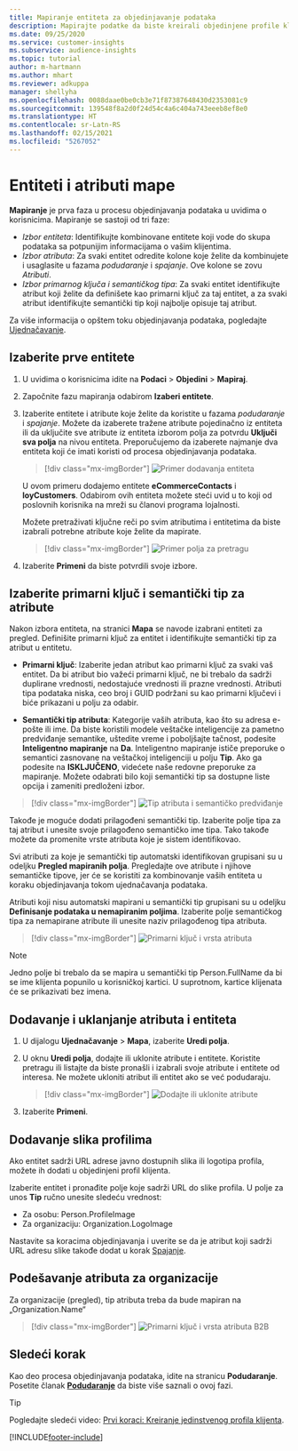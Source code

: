```yaml
---
title: Mapiranje entiteta za objedinjavanje podataka
description: Mapirajte podatke da biste kreirali objedinjene profile klijenata.
ms.date: 09/25/2020
ms.service: customer-insights
ms.subservice: audience-insights
ms.topic: tutorial
author: m-hartmann
ms.author: mhart
ms.reviewer: adkuppa
manager: shellyha
ms.openlocfilehash: 0088daae0be0cb3e71f87387648430d2353081c9
ms.sourcegitcommit: 139548f8a2d0f24d54c4a6c404a743eeeb8ef8e0
ms.translationtype: HT
ms.contentlocale: sr-Latn-RS
ms.lasthandoff: 02/15/2021
ms.locfileid: "5267052"
---
```

# <a name="map-entities-and-attributes"></a>Entiteti i atributi mape

**Mapiranje** je prva faza u procesu objedinjavanja podataka u uvidima o korisnicima. Mapiranje se sastoji od tri faze:

- *Izbor entiteta*: Identifikujte kombinovane entitete koji vode do skupa podataka sa potpunijim informacijama o vašim klijentima.
- *Izbor atributa*: Za svaki entitet odredite kolone koje želite da kombinujete i usaglasite u fazama *podudaranje* i *spajanje*. Ove kolone se zovu *Atributi*.
- *Izbor primarnog ključa i semantičkog tipa*: Za svaki entitet identifikujte atribut koji želite da definišete kao primarni ključ za taj entitet, a za svaki atribut identifikujte semantički tip koji najbolje opisuje taj atribut.

Za više informacija o opštem toku objedinjavanja podataka, pogledajte [Ujednačavanje](data-unification.md).

## <a name="select-the-first-entities"></a>Izaberite prve entitete

1. U uvidima o korisnicima idite na **Podaci** > **Objedini** > **Mapiraj**.

2. Započnite fazu mapiranja odabirom **Izaberi entitete**.

3. Izaberite entitete i atribute koje želite da koristite u fazama *podudaranje* i *spajanje*. Možete da izaberete tražene atribute pojedinačno iz entiteta ili da uključite sve atribute iz entiteta izborom polja za potvrdu **Uključi sva polja** na nivou entiteta. Preporučujemo da izaberete najmanje dva entiteta koji će imati koristi od procesa objedinjavanja podataka.

   > [!div class="mx-imgBorder"]
   > ![Primer dodavanja entiteta](media/data-manager-configure-map-add-entities-example.png "Primer dodavanja entiteta")

   U ovom primeru dodajemo entitete **eCommerceContacts** i **loyCustomers**. Odabirom ovih entiteta možete steći uvid u to koji od poslovnih korisnika na mreži su članovi programa lojalnosti.
   
   Možete pretraživati ključne reči po svim atributima i entitetima da biste izabrali potrebne atribute koje želite da mapirate.
   
     > [!div class="mx-imgBorder"]
   > ![Primer polja za pretragu](media/data-manager-configure-map-search-fields-example.png "Primer polja za pretragu")

4. Izaberite **Primeni** da biste potvrdili svoje izbore.

## <a name="select-primary-key-and-semantic-type-for-attributes"></a>Izaberite primarni ključ i semantički tip za atribute

Nakon izbora entiteta, na stranici **Mapa** se navode izabrani entiteti za pregled. Definišite primarni ključ za entitet i identifikujte semantički tip za atribut u entitetu.

- **Primarni ključ**: Izaberite jedan atribut kao primarni ključ za svaki vaš entitet. Da bi atribut bio važeći primarni ključ, ne bi trebalo da sadrži duplirane vrednosti, nedostajuće vrednosti ili prazne vrednosti. Atributi tipa podataka niska, ceo broj i GUID podržani su kao primarni ključevi i biće prikazani u polju za odabir.

- **Semantički tip atributa**: Kategorije vaših atributa, kao što su adresa e-pošte ili ime. Da biste koristili modele veštačke inteligencije za pametno predviđanje semantike, uštedite vreme i poboljšajte tačnost, podesite **Inteligentno mapiranje** na **Da**. Inteligentno mapiranje ističe preporuke o semantici zasnovane na veštačkoj inteligenciji u polju **Tip**. Ako ga podesite na **ISKLJUČENO**, videćete naše redovne preporuke za mapiranje. Možete odabrati bilo koji semantički tip sa dostupne liste opcija i zameniti predloženi izbor.

> [!div class="mx-imgBorder"]
> ![Tip atributa i semantičko predviđanje](media/data-manager-configure-map-add-attributes-semantic-prediction.png "Tip atributa i semantičko predviđanje")

Takođe je moguće dodati prilagođeni semantički tip. Izaberite polje tipa za taj atribut i unesite svoje prilagođeno semantičko ime tipa. Tako takođe možete da promenite vrste atributa koje je sistem identifikovao.

Svi atributi za koje je semantički tip automatski identifikovan grupisani su u odeljku **Pregled mapiranih polja**. Pregledajte ove atribute i njihove semantičke tipove, jer će se koristiti za kombinovanje vaših entiteta u koraku objedinjavanja tokom ujednačavanja podataka.

Atributi koji nisu automatski mapirani u semantički tip grupisani su u odeljku **Definisanje podataka u nemapiranim poljima**. Izaberite polje semantičkog tipa za nemapirane atribute ili unesite naziv prilagođenog tipa atributa.

> [!div class="mx-imgBorder"]
> ![Primarni ključ i vrsta atributa](media/data-manager-configure-map-add-attributes.png "Primarni ključ i vrsta atributa")

> [!NOTE]
> Jedno polje bi trebalo da se mapira u semantički tip Person.FullName da bi se ime klijenta popunilo u korisničkoj kartici. U suprotnom, kartice klijenata će se prikazivati bez imena. 

## <a name="add-and-remove-attributes-and-entities"></a>Dodavanje i uklanjanje atributa i entiteta

1. U dijalogu **Ujednačavanje** > **Mapa**, izaberite **Uredi polja**.

2. U oknu **Uredi polja**, dodajte ili uklonite atribute i entitete. Koristite pretragu ili listajte da biste pronašli i izabrali svoje atribute i entitete od interesa. Ne možete ukloniti atribut ili entitet ako se već podudaraju.

   > [!div class="mx-imgBorder"]
   > ![Dodajte ili uklonite atribute](media/configure-data-map-edit.png "Dodajte ili uklonite atribute")

3. Izaberite **Primeni**.

## <a name="add-images-to-profiles"></a>Dodavanje slika profilima

Ako entitet sadrži URL adrese javno dostupnih slika ili logotipa profila, možete ih dodati u objedinjeni profil klijenta.

Izaberite entitet i pronađite polje koje sadrži URL do slike profila. U polje za unos **Tip** ručno unesite sledeću vrednost: 
- Za osobu: Person.ProfileImage
- Za organizaciju: Organization.LogoImage

Nastavite sa koracima objedinjavanja i uverite se da je atribut koji sadrži URL adresu slike takođe dodat u korak [Spajanje](merge-entities.md).

## <a name="set-attributes-for-organizations"></a>Podešavanje atributa za organizacije

Za organizacije (pregled), tip atributa treba da bude mapiran na „Organization.Name“
> [!div class="mx-imgBorder"]
> ![Primarni ključ i vrsta atributa B2B](media/configure-data-map-edit-b2b.png "Primarni ključ i vrsta atributa B2B")

## <a name="next-step"></a>Sledeći korak

Kao deo procesa objedinjavanja podataka, idite na stranicu **Podudaranje**. Posetite članak [**Podudaranje**](match-entities.md) da biste više saznali o ovoj fazi.

> [!TIP]
> Pogledajte sledeći video: [Prvi koraci: Kreiranje jedinstvenog profila klijenta](https://youtu.be/oBfGEhucAxs).


[!INCLUDE[footer-include](../includes/footer-banner.md)]